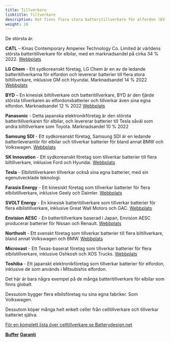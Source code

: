 ```yaml
---
title: Tillverkare
linktitle: Tillverkare
description: Det finns flera stora batteritillverkare för elfordon (EV) globalt.
weight: 10
---
```

<!-- markdownlint-disable MD033 -->
De största är.

**CATL** – Kinas Contemporary Amperex Technology Co. Limited är världens största batteritillverkare för elbilar, med en marknadsandel på cirka 34 % 2022. [Webbplats](https://www.catl.com/en/)

**LG Chem** - Ett sydkoreanskt företag, LG Chem är en av de ledande batteritillverkarna för elfordon och levererar batterier till flera stora biltillverkare, inklusive GM och Hyundai. Marknadsandel 14 % 2022 [Webbplats](https://www.lgchem.com/)

**BYD** – En kinesisk biltillverkare och batteritillverkare, BYD är den fjärde största tillverkaren av elfordonsbatterier och tillverkar även sina egna elfordon. Marknadsandel 12 % 2022 [Webbplats](https://www.bydglobal.com/)

**Panasonic** - Detta japanska elektronikföretag är den största batteritillverkaren för elbilar, och levererar batterier till Tesla såväl som andra biltillverkare som Toyota. Marknadsandel 10 % 2022

**Samsung SDI** - Ett sydkoreanskt företag, Samsung SDI är en ledande batterileverantör för elbilar och tillverkar batterier för bland annat BMW och Volkswagen. [Webbplats](https://www.samsungsdi.com/)

**SK Innovation** - Ett sydkoreanskt företag som tillverkar batterier till flera biltillverkare, inklusive Ford och Hyundai.
[Webbplats](https://www.skinnovation.com/)

**Tesla** - Elbilstillverkaren tillverkar också sina egna batterier, med sin egenutvecklade teknologi.

**Farasis Energy** - Ett kinesiskt företag som tillverkar batterier för flera elbilstillverkare, inklusive Geely och Daimler. [Webbplats](https://www.farasis-energy.com/)

**SVOLT Energy** - En kinesisk batteritillverkare som tillverkar batterier för flera elbilstillverkare, inklusive Great Wall Motors och GAC. [Webbplats](https://svolt-eu.com/)

**Envision AESC** - En batteritillverkare baserad i Japan, Envision AESC producerar batterier för Nissan och Renault. [Webbplats](https://www.envision-aesc.com/en/)

**Northvolt** - Ett svenskt företag som tillverkar batterier till flera biltillverkare, bland annat Volkswagen och BMW. [Webbplats](https://northvolt.com/)

**Microvast** - Ett Texas-baserat företag som tillverkar batterier för flera elbilstillverkare, inklusive Oshkosh och XOS Trucks. [Webbplats](https://microvast.com/)

**Toshiba** - Ett japanskt elektronikföretag som tillverkar batterier för elfordon, inklusive de som används i Mitsubishis elfordon.

Det här är bara några exempel på de många batteritillverkare för elbilar som finns globalt.

Dessutom bygger flera elbilsföretag nu sina egna fabriker. Som Volkswagen.

Dessutom köper många helt enkelt celler från celltillverkare och tillverkar batteriet själva.

[För en komplett lista över celltillverkare se Batterydesign.net](https://www.batterydesign.net/battery-cell/cell-manufacturers/)

<div class="mt-3 mb-3">
    <a href="../buffer/" class="text-decoration-none text-black"><strong><i class="bi-arrow-left"></i>  Buffer</strong></a>
    <a href="../warranty/" class="text-decoration-none text-black float-end"><strong>Garanti <i class="bi-arrow-right"></i></strong></a>
</div>

